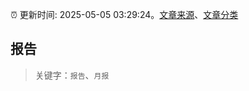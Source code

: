 :alarm_clock: 更新时间: 2025-05-05 03:29:24。[文章来源](/README.md)、[文章分类](/TAGS.md)

## 报告


> 关键字：`报告`、`月报`




